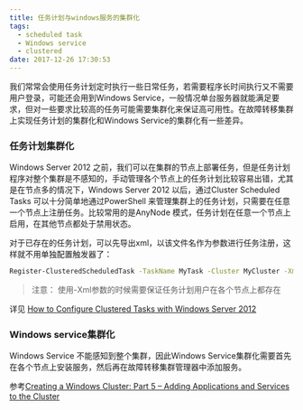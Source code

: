 ```yaml
---
title: 任务计划与windows服务的集群化
tags:
  - scheduled task
  - Windows service
  - clustered
date: 2017-12-26 17:30:53
---
```


我们常常会使用任务计划定时执行一些日常任务，若需要程序长时间执行又不需要用户登录，可能还会用到Windows Service，一般情况单台服务器就能满足要求，但对一些要求比较高的任务可能需要集群化来保证高可用性。在故障转移集群上实现任务计划的集群化和Windows Service的集群化有一些差异。

<!-- more -->

### 任务计划集群化
Windows Server 2012 之前，我们可以在集群的节点上部署任务，但是任务计划程序对整个集群是不感知的，手动管理各个节点上的任务计划比较容易出错，尤其是在节点多的情况下，Windows Server 2012 以后，通过Cluster Scheduled Tasks 可以十分简单地通过PowerShell 来管理集群上的任务计划，只需要在任意一个节点上注册任务。比较常用的是AnyNode 模式，任务计划在任意一个节点上启用，在其他节点都处于禁用状态。

对于已存在的任务计划，可以先导出xml，以该文件名作为参数进行任务注册，这样就不用单独配置触发器了：
```bash
Register-ClusteredScheduledTask -TaskName MyTask -Cluster MyCluster -Xml $xmlFile 
```
> 注意： 使用-Xml参数的时候需要保证任务计划用户在各个节点上都存在

详见 [How to Configure Clustered Tasks with Windows Server 2012](https://blogs.msdn.microsoft.com/clustering/2012/05/31/how-to-configure-clustered-tasks-with-windows-server-2012/)

### Windows service集群化
Windows Service 不能感知到整个集群，因此Windows Service集群化需要首先在各个节点上安装服务，然后再在故障转移集群管理器中添加服务。

参考[Creating a Windows Cluster: Part 5 – Adding Applications and Services to the Cluster](https://www.1e.com/blogs/2014/11/17/creating-a-windows-cluster-part-5-adding-applications-and-services-to-the-cluster/)